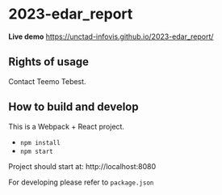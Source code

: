 # 2023-edar_report

**Live demo** https://unctad-infovis.github.io/2023-edar_report/

## Rights of usage

Contact Teemo Tebest.

## How to build and develop

This is a Webpack + React project.

* `npm install`
* `npm start`

Project should start at: http://localhost:8080

For developing please refer to `package.json`